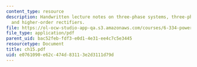 ```yaml
---
content_type: resource
description: Handwritten lecture notes on three-phase systems, three-phase rectifiers,
  and higher-order rectifiers.
file: https://ol-ocw-studio-app-qa.s3.amazonaws.com/courses/6-334-power-electronics-spring-2007/e0761090e62c474d83113e2d3111d79d_ch15.pdf
file_type: application/pdf
parent_uid: bac52feb-fdf3-e0d1-4e31-ee4c7c5e3445
resourcetype: Document
title: ch15.pdf
uid: e0761090-e62c-474d-8311-3e2d3111d79d
---
```

